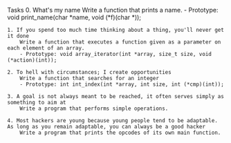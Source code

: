 Tasks
	0. What's my name
		Write a function that prints a name.
		- Prototype: void print_name(char *name, void (*f)(char *));
	
	1. If you spend too much time thinking about a thing, you'll never get it done
		Write a function that executes a function given as a parameter on each element of an array.
		- Prototype: void array_iterator(int *array, size_t size, void (*action)(int));
		
	2. To hell with circumstances; I create opportunities
		Write a function that searches for an integer
		- Prototype: int int_index(int *array, int size, int (*cmp)(int));
	
	3. A goal is not always meant to be reached, it often serves simply as something to aim at
		Write a program that performs simple operations.

	4. Most hackers are young because young people tend to be adaptable. As long as you remain adaptable, you can always be a good hacker
		Write a program that prints the opcodes of its own main function.
		
